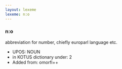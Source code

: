 ```yaml
---
layout: lexeme
lexeme: n:o
---
```


###  n:o

abbreviation for number, chiefly europarl language etc.
* UPOS:  NOUN
* in KOTUS dictionary under:  2
* Added from:  omorfi++

